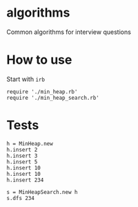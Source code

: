 # algorithms

Common algorithms for interview questions

# How to use
Start with `irb`

```
require './min_heap.rb'
require './min_heap_search.rb'
```

# Tests

```
h = MinHeap.new
h.insert 2
h.insert 3
h.insert 5
h.insert 10
h.insert 10
h.insert 234

s = MinHeapSearch.new h
s.dfs 234
```